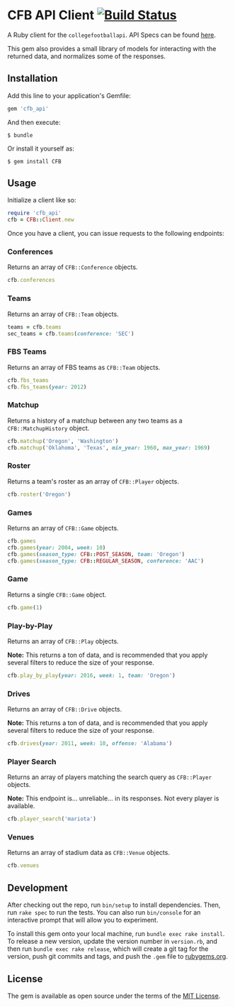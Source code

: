 # CFB API Client [![Build Status](https://travis-ci.org/apsislabs/cfb_api.svg?branch=master)](https://travis-ci.org/apsislabs/cfb_api)

A Ruby client for the `collegefootballapi`. API Specs can be found [here](https://api.collegefootballdata.com/api/docs/?url=/api-docs.json#/).

This gem also provides a small library of models for interacting with the returned data, and normalizes some of the responses.

## Installation

Add this line to your application's Gemfile:

```ruby
gem 'cfb_api'
```

And then execute:

    $ bundle

Or install it yourself as:

    $ gem install CFB

## Usage

Initialize a client like so:

```ruby
require 'cfb_api'
cfb = CFB::Client.new
```

Once you have a client, you can issue requests to the following endpoints:

### Conferences

Returns an array of `CFB::Conference` objects.

```ruby
cfb.conferences
```

### Teams

Returns an array of `CFB::Team` objects.

```ruby
teams = cfb.teams
sec_teams = cfb.teams(conference: 'SEC')
```

### FBS Teams

Returns an array of FBS teams as `CFB::Team` objects.

```ruby
cfb.fbs_teams
cfb.fbs_teams(year: 2012)
```

### Matchup

Returns a history of a matchup between any two teams as a `CFB::MatchupHistory` object.

```ruby
cfb.matchup('Oregon', 'Washington')
cfb.matchup('Oklahoma', 'Texas', min_year: 1960, max_year: 1969)
```

### Roster

Returns a team's roster as an array of `CFB::Player` objects.

```ruby
cfb.roster('Oregon')
```

### Games

Returns an array of `CFB::Game` objects.

```ruby
cfb.games
cfb.games(year: 2004, week: 10)
cfb.games(season_type: CFB::POST_SEASON, team: 'Oregon')
cfb.games(season_type: CFB::REGULAR_SEASON, conference: 'AAC')
```

### Game

Returns a single `CFB::Game` object.

```ruby
cfb.game(1)
```

### Play-by-Play

Returns an array of `CFB::Play` objects.

**Note:** This returns a ton of data, and is recommended that you apply several filters to reduce the size of your response.

```ruby
cfb.play_by_play(year: 2016, week: 1, team: 'Oregon')
```

### Drives

Returns an array of `CFB::Drive` objects.

**Note:** This returns a ton of data, and is recommended that you apply several filters to reduce the size of your response.

```ruby
cfb.drives(year: 2011, week: 10, offense: 'Alabama')
```

### Player Search

Returns an array of players matching the search query as `CFB::Player` objects.

**Note:** This endpoint is... unreliable... in its responses. Not every player is available.

```ruby
cfb.player_search('mariota')
```

### Venues

Returns an array of stadium data as `CFB::Venue` objects.

```ruby
cfb.venues
```

## Development

After checking out the repo, run `bin/setup` to install dependencies. Then, run `rake spec` to run the tests. You can also run `bin/console` for an interactive prompt that will allow you to experiment.

To install this gem onto your local machine, run `bundle exec rake install`. To release a new version, update the version number in `version.rb`, and then run `bundle exec rake release`, which will create a git tag for the version, push git commits and tags, and push the `.gem` file to [rubygems.org](https://rubygems.org).

## License

The gem is available as open source under the terms of the [MIT License](https://opensource.org/licenses/MIT).
